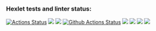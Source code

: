 ### Hexlet tests and linter status:
[![Actions Status](https://github.com/AleksandrKosmylev/python-project-lvl1/workflows/hexlet-check/badge.svg)](https://github.com/AleksandrKosmylev/python-project-lvl1/actions)
<a href="https://codeclimate.com/github/codeclimate/codeclimate/maintainability"><img src="https://api.codeclimate.com/v1/badges/a99a88d28ad37a79dbf6/maintainability" /></a>
<a href="https://codeclimate.com/github/codeclimate/codeclimate/test_coverage"><img src="https://api.codeclimate.com/v1/badges/a99a88d28ad37a79dbf6/test_coverage" /></a>
[![Github Actions Status](https://github.com/AleksandrKosmylev/python-project-lvl1/workflows/my_linter/badge.svg)](https://github.com/AleksandrKosmylev/python-project-lvl1/actions)
<a href="https://asciinema.org/a/4Fz6Myc9rfYFh0TibdeEnFYzw" target="_blank"><img src="https://asciinema.org/a/4Fz6Myc9rfYFh0TibdeEnFYzw.svg" /></a>
<a href="https://asciinema.org/a/we5unqDRx48eooUnl2fBaQ6Na" target="_blank"><img src="https://asciinema.org/a/we5unqDRx48eooUnl2fBaQ6Na.svg" /></a>
<a href="https://asciinema.org/a/pLy8SIAscxgzQtW3yeGjdKwXV" target="_blank"><img src="https://asciinema.org/a/pLy8SIAscxgzQtW3yeGjdKwXV.svg" /></a>
<a href="https://asciinema.org/a/gcbnKhRo9K4ALC5hXrSNUSyur" target="_blank"><img src="https://asciinema.org/a/gcbnKhRo9K4ALC5hXrSNUSyur.svg" /></a>
